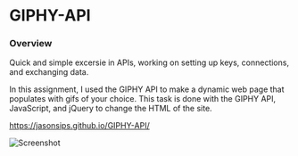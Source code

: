 # GIPHY-API

### Overview

Quick and simple excersie in APIs, working on setting up keys, connections, and exchanging data.

In this assignment, I used the GIPHY API to make a dynamic web page that populates with gifs of your choice. This task is done with the GIPHY API, JavaScript, and jQuery to change the HTML of the site.

https://jasonsips.github.io/GIPHY-API/

![Screenshot](GIPHY-API/blob/master/assets/images/Giphy.png)
